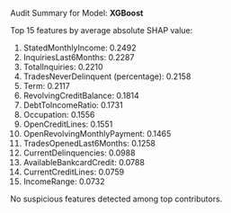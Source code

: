 Audit Summary for Model: **XGBoost**

Top 15 features by average absolute SHAP value:

1. StatedMonthlyIncome: 0.2492
2. InquiriesLast6Months: 0.2287
3. TotalInquiries: 0.2210
4. TradesNeverDelinquent (percentage): 0.2158
5. Term: 0.2117
6. RevolvingCreditBalance: 0.1814
7. DebtToIncomeRatio: 0.1731
8. Occupation: 0.1556
9. OpenCreditLines: 0.1551
10. OpenRevolvingMonthlyPayment: 0.1465
11. TradesOpenedLast6Months: 0.1258
12. CurrentDelinquencies: 0.0988
13. AvailableBankcardCredit: 0.0788
14. CurrentCreditLines: 0.0759
15. IncomeRange: 0.0732

No suspicious features detected among top contributors.